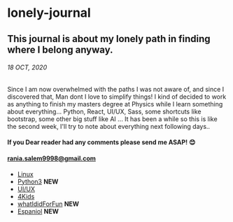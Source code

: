 # lonely-journal
## This journal is about my lonely path in finding where I belong anyway. 
###### 18 OCT, 2020
Since I am now overwhelmed with the paths I was not aware of, and since I discovered that, Man dont I love to simplify things!
I kind of decided to work as anything to finish my masters degree at Physics while I learn something about everything... 
Python, React, UI/UX, Sass, some shortcuts like bootstrap, some other big stuff like AI ... 
It has been a while so this is like the second week, I'll try to note about everything next following days..

#### If you Dear reader had any comments please send me ASAP! :blush: 
#### rania.salem9998@gmail.com


- [Linux](Linux/Linux_1.md) 
- [Python3](python/python_1.md) **NEW**
- [UI/UX](UIUX/UI_1.md) 
- [4Kids](4Kids/reading.md) 
- [whatIdidForFun](whatIdidForFun.md) **NEW**
- [Espaniol](Espaniol/class01.md) **NEW**

